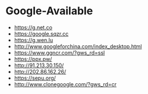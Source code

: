 Google-Available
================

+ <https://g.net.co>
+ <https://google.sqzr.cc>
+ <https://g.wen.lu>
+ <http://www.googleforchina.com/index_desktop.html>
+ <https://www.ggncr.com/?gws_rd=ssl>
+ <https://ppx.pw/>
+ <http://91.213.30.150/>
+ <http://202.86.162.26/>
+ <https://sepu.org/>
+ <http://www.clonegoogle.com/?gws_rd=cr>

